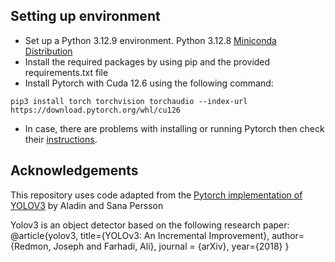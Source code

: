 ## Setting up environment
- Set up a Python 3.12.9 environment. Python 3.12.8 [Miniconda Distribution](https://www.anaconda.com/download)
- Install the required packages by using pip and the provided requirements.txt file
- Install Pytorch with Cuda 12.6 using the following command:
```
pip3 install torch torchvision torchaudio --index-url https://download.pytorch.org/whl/cu126
```
- In case, there are problems with installing or running Pytorch then check their [instructions](https://pytorch.org/get-started/locally/).

## Acknowledgements
This repository uses code adapted from the [Pytorch implementation of YOLOV3](https://github.com/SannaPersson/YOLOv3-PyTorch) by Aladin and Sana Persson 

Yolov3 is an object detector based on the following research paper:
@article{yolov3,
  title={YOLOv3: An Incremental Improvement},
  author={Redmon, Joseph and Farhadi, Ali},
  journal = {arXiv},
  year={2018}
}